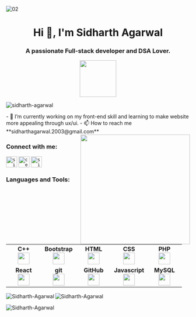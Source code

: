 ![02](https://www.hostinger.com/tutorials/wp-content/uploads/sites/2/2021/08/learn-coding-online-for-free.png)
<h1 align="center">Hi 👋, I'm Sidharth Agarwal</h1>
<h3 align="center">A passionate Full-stack developer and DSA Lover.</h3>
<div id="header" align="center">
  <img src="https://i.pinimg.com/originals/e7/26/c7/e726c74ac081eed50feee1433d12c998.gif" width="100"/>
</div>
<p align="left"> <img src="https://komarev.com/ghpvc/?username=thakuratul2&label=Profile%20views&color=0e75b6&style=flat" alt="sidharth-agarwal" /> </p>
- 🔭 I’m currently working on my front-end skill and learning to make website more appealing through ux/ui.
- 📫 How to reach me **sidharthagarwal.2003@gmail.com**
<div id="header" >
  <img align="right" src="https://res.cloudinary.com/practicaldev/image/fetch/s--2bZIjPGC--/c_limit%2Cf_auto%2Cfl_progressive%2Cq_66%2Cw_880/https://dev-to-uploads.s3.amazonaws.com/i/d4tvukbt5mra37cvwklk.gif" width="300"/>
</div>
<h3 align="left">Connect with me:</h3>
<p align="left">
<code><a href="https://www.linkedin.com/in/sidharth-agarwal-175b55202/" target="_blank"><img align="center" src="https://upload.wikimedia.org/wikipedia/commons/thumb/8/81/LinkedIn_icon.svg/2048px-LinkedIn_icon.svg.png" alt="sidharth-agarwal" height="30" width="30" /></a></code>
<code><a href="https://www.instagram.com/cereseditz/?igshid=ZDdkNTZiNTM=" target="_blank"><img align="center" src="https://upload.wikimedia.org/wikipedia/commons/thumb/e/e7/Instagram_logo_2016.svg/768px-Instagram_logo_2016.svg.png" alt="cereseditz" height="30" width="30" /></a></code>
<code><a href="https://leetcode.com/sidharth_2003/" target="_blank"><img align="center" src="https://cdn.iconscout.com/icon/free/png-256/leetcode-3521542-2944960.png" alt="sidharth_agarwal" height="30" width="30" /></a></code>
</p>
<h3 align="left">Languages and Tools:</h3>
<table width="320px">
 <tbody>
        <tr valign="top">
            <td width="80px" align="center">
            <span><strong>C++</strong></span><br>
            <a href="https://cplusplus.com/" target="_blank" rel="noreferrer">
            <img height="32px" src="https://upload.wikimedia.org/wikipedia/commons/thumb/1/18/ISO_C%2B%2B_Logo.svg/1200px-ISO_C%2B%2B_Logo.svg.png"></a>
            </td>
            <td width="80px" align="center">
            <span><strong>Bootstrap</strong></span><br>
             <a href="https://getbootstrap.com" target="_blank" rel="noreferrer">
            <img height="32" src="https://upload.wikimedia.org/wikipedia/commons/thumb/b/b2/Bootstrap_logo.svg/1280px-Bootstrap_logo.svg.png"></a>
            </td>
            <td width="80px" align="center">
            <span><strong>HTML</strong></span><br>
              <a href="https://www.w3.org/html/" target="_blank" rel="noreferrer">
            <img height="32" src="https://cdn.jsdelivr.net/gh/devicons/devicon/icons/html5/html5-original.svg"></a>
            </td>
            <td width="80px" align="center">
            <span><strong>CSS</strong></span><br>
            <a href="https://www.w3schools.com/css/" target="_blank" rel="noreferrer">
            <img height="32px" src="https://cdn.jsdelivr.net/gh/devicons/devicon/icons/css3/css3-original.svg"></a>
            </td>
            <td width="80px" align="center">
            <span><strong>PHP</strong></span><br>
            <a href="https://www.php.net" target="_blank" rel="noreferrer">
            <img height="32px" src="https://upload.wikimedia.org/wikipedia/commons/thumb/2/27/PHP-logo.svg/2560px-PHP-logo.svg.png"></a>
            </td>
        </tr>
        <tr valign="top">
            <td width="80px" align="center">
            <span><strong>React</strong></span><br>
              <a href="https://reactjs.org/" target="_blank" rel="noreferrer">
            <img height="32px" src="https://upload.wikimedia.org/wikipedia/commons/thumb/a/a7/React-icon.svg/2300px-React-icon.svg.png"></a>
            </td>
            <td width="80px" align="center">
            <span><strong>git</strong></span><br>
              <a href="https://git-scm.com/" target="_blank" rel="noreferrer">
            <img height="32px" src="https://cdn.jsdelivr.net/gh/devicons/devicon/icons/git/git-plain.svg"></a>
            </td>
            <td width="80px" align="center">
            <span><strong>GitHub</strong></span><br>
              <a href="https://github.com/thakuratul2" target="_blank" rel="noreferrer">
            <img height="32px" src="https://cdn.jsdelivr.net/gh/devicons/devicon/icons/github/github-original.svg"></a>
            <td width="80px" align="center">
            <span><strong>Javascript</strong></span><br>
            <a href="https://developer.mozilla.org/en-US/docs/Web/JavaScript" target="_blank" rel="noreferrer">
            <img height="32px" src="https://upload.wikimedia.org/wikipedia/commons/thumb/d/d4/Javascript-shield.svg/1200px-Javascript-shield.svg.png"></a>
            </td>
            <td width="80px" align="center">
            <span><strong>MySQL</strong></span><br>
            <a href="https://www.mysql.com/" target="_blank" rel="noreferrer">
            <img height="32px" src="https://upload.wikimedia.org/wikipedia/commons/thumb/0/0a/MySQL_textlogo.svg/2560px-MySQL_textlogo.svg.png"></a>
            </td>
        </tr>
    </tbody>
</table>
<p><img align="left" src="https://github-readme-stats.vercel.app/api/top-langs?username=Sidharth-Agarwal&show_icons=true&locale=en&layout=compact&show_icons=true&theme=radical" alt="Sidharth-Agarwal" /></p>
<p>&nbsp;<img align="left" src="https://github-readme-stats.vercel.app/api?username=Sidharth-Agarwal&show_icons=true&locale=en&show_icons=true&theme=radical" alt="Sidharth-Agarwal" /></p>
<p><img align="center" src="https://github-readme-streak-stats.herokuapp.com/?user=Sidharth-Agarwal&&show_icons=true&theme=radical" alt="Sidharth-Agarwal" /></p>





